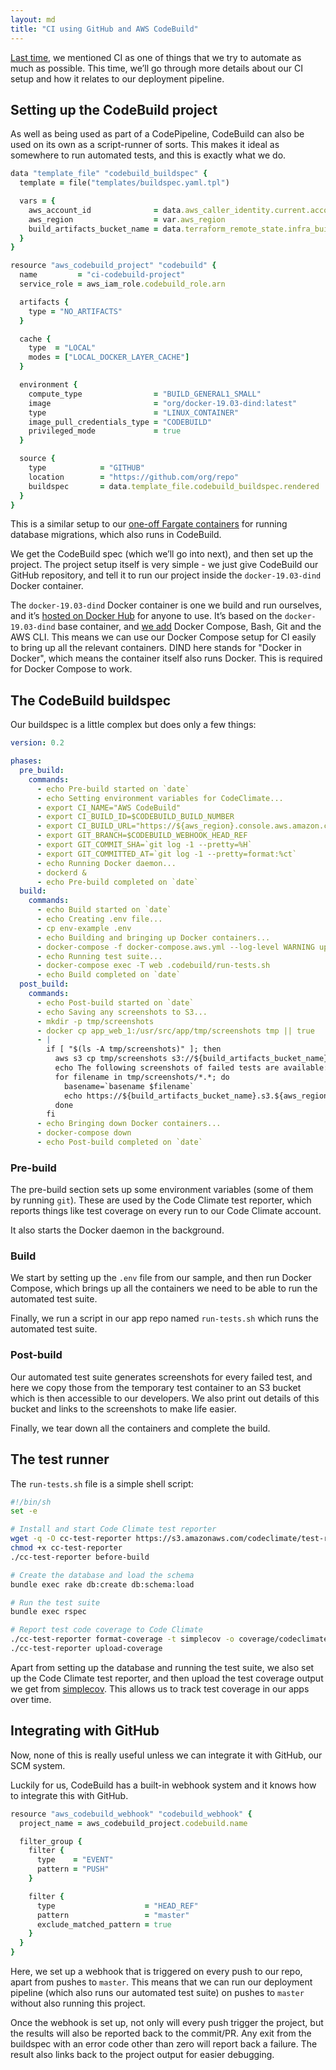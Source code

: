 ```yaml
---
layout: md
title: "CI using GitHub and AWS CodeBuild"
---
```


[Last time](/archive/resolverblog/sending-slack-alerts-to-approve-codepipeline-deployments/), we mentioned CI as one of things that we try to automate as much as possible. This time, we’ll go through more details about our CI setup and how it relates to our deployment pipeline.

## Setting up the CodeBuild project

As well as being used as part of a CodePipeline, CodeBuild can also be used on its own as a script-runner of sorts. This makes it ideal as somewhere to run automated tests, and this is exactly what we do.

```ruby
data "template_file" "codebuild_buildspec" {
  template = file("templates/buildspec.yaml.tpl")

  vars = {
    aws_account_id              = data.aws_caller_identity.current.account_id
    aws_region                  = var.aws_region
    build_artifacts_bucket_name = data.terraform_remote_state.infra_build_artifacts_bucket.outputs.build_artifacts_bucket_name
  }
}

resource "aws_codebuild_project" "codebuild" {
  name         = "ci-codebuild-project"
  service_role = aws_iam_role.codebuild_role.arn

  artifacts {
    type = "NO_ARTIFACTS"
  }

  cache {
    type  = "LOCAL"
    modes = ["LOCAL_DOCKER_LAYER_CACHE"]
  }

  environment {
    compute_type                = "BUILD_GENERAL1_SMALL"
    image                       = "org/docker-19.03-dind:latest"
    type                        = "LINUX_CONTAINER"
    image_pull_credentials_type = "CODEBUILD"
    privileged_mode             = true
  }

  source {
    type            = "GITHUB"
    location        = "https://github.com/org/repo"
    buildspec       = data.template_file.codebuild_buildspec.rendered
  }
}
```

This is a similar setup to our [one-off Fargate containers](/archive/resolverblog/running-database-migrations-on-deployment-for-fargate-containers/) for running database migrations, which also runs in CodeBuild.

We get the CodeBuild spec (which we’ll go into next), and then set up the project. The project setup itself is very simple - we just give CodeBuild our GitHub repository, and tell it to run our project inside the `docker-19.03-dind` Docker container.

The `docker-19.03-dind` Docker container is one we build and run ourselves, and it’s [hosted on Docker Hub](https://hub.docker.com/r/accordodr/docker-19.03-dind) for anyone to use. It’s based on the `docker-19.03-dind` base container, and [we add](https://github.com/resolving/docker-19.03-dind) Docker Compose, Bash, Git and the AWS CLI. This means we can use our Docker Compose setup for CI easily to bring up all the relevant containers. DIND here stands for "Docker in Docker", which means the container itself also runs Docker. This is required for Docker Compose to work.

## The CodeBuild buildspec

Our buildspec is a little complex but does only a few things:

```yaml
version: 0.2

phases:
  pre_build:
    commands:
      - echo Pre-build started on `date`
      - echo Setting environment variables for CodeClimate...
      - export CI_NAME="AWS CodeBuild"
      - export CI_BUILD_ID=$CODEBUILD_BUILD_NUMBER
      - export CI_BUILD_URL="https://${aws_region}.console.aws.amazon.com/codesuite/codebuild/${aws_account_id}/projects/ci-codebuild-project/build/$CODEBUILD_BUILD_ID"
      - export GIT_BRANCH=$CODEBUILD_WEBHOOK_HEAD_REF
      - export GIT_COMMIT_SHA=`git log -1 --pretty=%H`
      - export GIT_COMMITTED_AT=`git log -1 --pretty=format:%ct`
      - echo Running Docker daemon...
      - dockerd &
      - echo Pre-build completed on `date`
  build:
    commands:
      - echo Build started on `date`
      - echo Creating .env file...
      - cp env-example .env
      - echo Building and bringing up Docker containers...
      - docker-compose -f docker-compose.aws.yml --log-level WARNING up -d
      - echo Running test suite...
      - docker-compose exec -T web .codebuild/run-tests.sh
      - echo Build completed on `date`
  post_build:
    commands:
      - echo Post-build started on `date`
      - echo Saving any screenshots to S3...
      - mkdir -p tmp/screenshots
      - docker cp app_web_1:/usr/src/app/tmp/screenshots tmp || true
      - |
        if [ "$(ls -A tmp/screenshots)" ]; then
          aws s3 cp tmp/screenshots s3://${build_artifacts_bucket_name}/screenshots --recursive
          echo The following screenshots of failed tests are available:
          for filename in tmp/screenshots/*.*; do
            basename=`basename $filename`
            echo https://${build_artifacts_bucket_name}.s3.${aws_region}.amazonaws.com/screenshots/$basename
          done
        fi
      - echo Bringing down Docker containers...
      - docker-compose down
      - echo Post-build completed on `date`
```

### Pre-build

The pre-build section sets up some environment variables (some of them by running `git`). These are used by the Code Climate test reporter, which reports things like test coverage on every run to our Code Climate account.

It also starts the Docker daemon in the background.

### Build

We start by setting up the `.env` file from our sample, and then run Docker Compose, which brings up all the containers we need to be able to run the automated test suite.

Finally, we run a script in our app repo named `run-tests.sh` which runs the automated test suite.

### Post-build

Our automated test suite generates screenshots for every failed test, and here we copy those from the temporary test container to an S3 bucket which is then accessible to our developers. We also print out details of this bucket and links to the screenshots to make life easier.

Finally, we tear down all the containers and complete the build.

## The test runner

The `run-tests.sh` file is a simple shell script:

```bash
#!/bin/sh
set -e

# Install and start Code Climate test reporter
wget -q -O cc-test-reporter https://s3.amazonaws.com/codeclimate/test-reporter/test-reporter-latest-linux-amd64
chmod +x cc-test-reporter
./cc-test-reporter before-build

# Create the database and load the schema
bundle exec rake db:create db:schema:load

# Run the test suite
bundle exec rspec

# Report test code coverage to Code Climate
./cc-test-reporter format-coverage -t simplecov -o coverage/codeclimate.json coverage/.resultset.json
./cc-test-reporter upload-coverage
```

Apart from setting up the database and running the test suite, we also set up the Code Climate test reporter, and then upload the test coverage output we get from [simplecov](https://rubygems.org/gems/simplecov). This allows us to track test coverage in our apps over time.

## Integrating with GitHub

Now, none of this is really useful unless we can integrate it with GitHub, our SCM system.

Luckily for us, CodeBuild has a built-in webhook system and it knows how to integrate this with GitHub.

```ruby
resource "aws_codebuild_webhook" "codebuild_webhook" {
  project_name = aws_codebuild_project.codebuild.name

  filter_group {
    filter {
      type    = "EVENT"
      pattern = "PUSH"
    }

    filter {
      type                    = "HEAD_REF"
      pattern                 = "master"
      exclude_matched_pattern = true
    }
  }
}
```

Here, we set up a webhook that is triggered on every push to our repo, apart from pushes to `master`. This means that we can run our deployment pipeline (which also runs our automated test suite) on pushes to `master` without also running this project.

Once the webhook is set up, not only will every push trigger the project, but the results will also be reported back to the commit/PR. Any exit from the buildspec with an error code other than zero will report back a failure. The result also links back to the project output for easier debugging.
